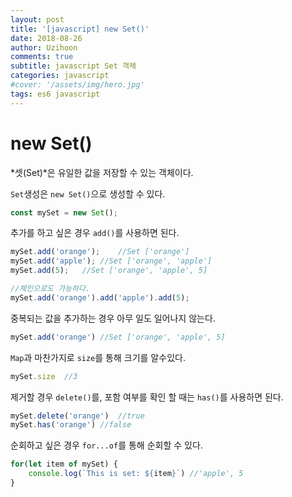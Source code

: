 ```yaml
---
layout: post
title: '[javascript] new Set()'
date: 2018-08-26
author: Uzihoon
comments: true
subtitle: javascript Set 객체
categories: javascript
#cover: '/assets/img/hero.jpg'
tags: es6 javascript
---
```


new Set()
===========

*셋(Set)*은 유일한 값을 저장할 수 있는 객체이다.

`Set`생성은 `new Set()`으로 생성할 수 있다.

```javascript
const mySet = new Set();
```

추가를 하고 싶은 경우 `add()`를 사용하면 된다.

```javascript
mySet.add('orange');    //Set ['orange']
mySet.add('apple'); //Set ['orange', 'apple']
mySet.add(5);   //Set ['orange', 'apple', 5]

//체인으로도 가능하다.
mySet.add('orange').add('apple').add(5);
```

중복되는 값을 추가하는 경우 아무 일도 일어나지 않는다.

```javascript
mySet.add('orange') //Set ['orange', 'apple', 5]
```

`Map`과 마찬가지로 `size`를 통해 크기를 알수있다.

```javascript
mySet.size  //3
```

제거할 경우 `delete()`를, 포함 여부를 확인 할 때는 `has()`를 사용하면 된다.

```javascript
mySet.delete('orange')  //true
mySet.has('orange') //false
```

순회하고 싶은 경우 `for...of`를 통해 순회할 수 있다.

```javascript
for(let item of mySet) {
    console.log(`This is set: ${item}`) //'apple', 5
}
```



